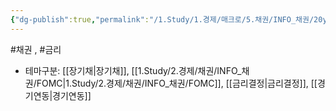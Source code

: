 ```yaml
---
{"dg-publish":true,"permalink":"/1.Study/1.경제/매크로/5.채권/INFO_채권/20y/","created":"2024-11-20T21:02:27.395+09:00","updated":"2025-06-03T20:07:19.928+09:00"}
---
```


#채권  , #금리 


- 테마구분: [[장기채\|장기채]], [[1.Study/2.경제/채권/INFO_채권/FOMC\|1.Study/2.경제/채권/INFO_채권/FOMC]], [[금리결정\|금리결정]], [[경기연동\|경기연동]]